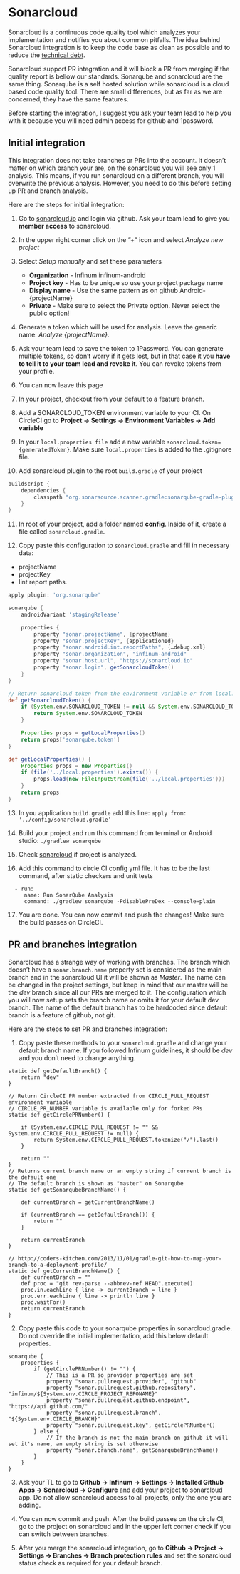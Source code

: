 # Sonarcloud

Sonarcloud is a continuous code quality tool which analyzes your implementation and notifies you about common pitfalls. The idea behind Sonarcloud integration is to keep the code base as clean as possible and to reduce the [technical debt](https://infinum.co/the-capsized-eight/is-your-business-sinking-into-technical-debt).

Sonarcloud support PR integration and it will block a PR from merging if the quality report is bellow our standards. Sonarqube and sonarcloud are the same thing. Sonarqube is a self hosted solution while sonarcloud is a cloud based code quality tool. There are small differences, but as far as we are concerned, they have the same features.

Before starting the integration, I suggest you ask your team lead to help you with it because you will need admin access for github and 1password.

## Initial integration

This integration does not take branches or PRs into the account. It doesn’t matter on which branch your are, on the sonarcloud you will see only 1 analysis. This means, if you run sonarcloud on a different branch, you will overwrite the previous analysis. However, you need to do this before setting up PR and branch analysis.

Here are the steps for initial integration:

1. Go to [sonarcloud.io](https://sonarcloud.io/) and login via github. Ask your team lead to give you **member access** to sonarcloud.

2. In the upper right corner click on the ”+” icon and select *Analyze new project*

3. Select *Setup manually* and set these parameters

	* **Organization** - Infinum infinum-android
	* **Project key** - Has to be unique so use your project package name
	* **Display name** - Use the same pattern as on github Android-{projectName}
	* **Private** - Make sure to select the Private option. Never select the public option!

4. Generate a token which will be used for analysis. Leave the generic name: *Analyze {projectName}*. 

5. Ask your team lead to save the token to 1Password. You can generate multiple tokens, so don’t worry if it gets lost, but in that case it you **have to tell it to your team lead and revoke it**. You can revoke tokens from your profile. 

6. You can now leave this page

7. In your project, checkout from your default to a feature branch.

8. Add a SONARCLOUD_TOKEN environment variable to your CI. On CircleCI go to **Project -> Settings -> Environment Variables -> Add variable**

9. In your `local.properties file` add a new variable `sonarcloud.token={generatedToken}`. Make sure `local.properties` is added to the .gitignore file.

10. Add sonarcloud plugin to the root `build.gradle` of your project

```groovy
buildscript {
    dependencies {
        classpath "org.sonarsource.scanner.gradle:sonarqube-gradle-plugin:{sonarCloudLatestVersion}"
    }
}
```

11. In root of your project, add a folder named **config**. Inside of it, create a file called `sonarcloud.gradle`.

12. Copy paste this configuration to `sonarcloud.gradle` and fill in necessary data: 
* projectName 
* projectKey 
* lint report paths.

```groovy
apply plugin: 'org.sonarqube'

sonarqube {
    androidVariant 'stagingRelease’

    properties {
        property "sonar.projectName", {projectName}
        property "sonar.projectKey", {applicationId}
        property "sonar.androidLint.reportPaths", {…debug.xml}
        property "sonar.organization", "infinum-android"
        property "sonar.host.url", "https://sonarcloud.io"
        property "sonar.login", getSonarcloudToken()
    }
}

// Return sonarcloud token from the environment variable or from local.properties file
def getSonarcloudToken() {
    if (System.env.SONARCLOUD_TOKEN != null && System.env.SONARCLOUD_TOKEN != "") {
        return System.env.SONARCLOUD_TOKEN
    }

    Properties props = getLocalProperties()
    return props['sonarqube.token']
}

def getLocalProperties() {
    Properties props = new Properties()
    if (file('../local.properties').exists()) {
        props.load(new FileInputStream(file('../local.properties')))
    }
    return props
}
```

13. In you application `build.gradle` add this line:
`apply from: '../config/sonarcloud.gradle’`

14. Build your project and run this command from terminal or Android studio:
`./gradlew sonarqube`

15. Check [sonarcloud](https://sonarcloud.io/organizations/infinum-android/projects) if project is analyzed. 

16. Add this command to circle CI config yml file. It has to be the last command, after static checkers and unit tests

```
  - run:
     name: Run SonarQube Analysis
     command: ./gradlew sonarqube -PdisablePreDex --console=plain
```

17. You are done. You can now commit and push the changes! Make sure the build passes on CircleCI.

## PR and branches integration

Sonarcloud has a strange way of working with branches. The branch which doesn’t have a `sonar.branch.name` property set is considered as the main branch and in the sonarcloud UI it will be shown as *Master*. The name can be changed in the project settings, but keep in mind that our master will be the *dev* branch since all our PRs are merged to it. The configuration which you will now setup sets the branch name or omits it for your default dev branch. The name of the default branch has to be hardcoded since default branch is a feature of github, not git.

Here are the steps to set PR and branches integration:

1. Copy paste these methods to your `sonarcloud.gradle` and change your default branch name. If you followed Infinum guidelines, it should be *dev* and you don’t need to change anything.

```
static def getDefaultBranch() {
    return "dev"
}

// Return CircleCI PR number extracted from CIRCLE_PULL_REQUEST environment variable
// CIRCLE_PR_NUMBER variable is available only for forked PRs
static def getCirclePRNumber() {

    if (System.env.CIRCLE_PULL_REQUEST != "" && System.env.CIRCLE_PULL_REQUEST != null) {
        return System.env.CIRCLE_PULL_REQUEST.tokenize("/").last()
    }

    return ""
}
// Returns current branch name or an empty string if current branch is the default one
// The default branch is shown as "master" on Sonarqube
static def getSonarqubeBranchName() {

    def currentBranch = getCurrentBranchName()

    if (currentBranch == getDefaultBranch()) {
        return ""
    }

    return currentBranch
}

// http://coders-kitchen.com/2013/11/01/gradle-git-how-to-map-your-branch-to-a-deployment-profile/
static def getCurrentBranchName() {
    def currentBranch = ""
    def proc = "git rev-parse --abbrev-ref HEAD".execute()
    proc.in.eachLine { line -> currentBranch = line }
    proc.err.eachLine { line -> println line }
    proc.waitFor()
    return currentBranch
}
```

2. Copy paste this code to your sonarqube properties in sonarcloud.gradle. Do not override the initial implementation, add this below default properties.

```
sonarqube {
    properties {
        if (getCirclePRNumber() != "") {
            // This is a PR so provider properties are set
            property "sonar.pullrequest.provider", "github"
            property "sonar.pullrequest.github.repository", "infinum/${System.env.CIRCLE_PROJECT_REPONAME}"
            property "sonar.pullrequest.github.endpoint", "https://api.github.com/"
            property "sonar.pullrequest.branch", "${System.env.CIRCLE_BRANCH}"
            property "sonar.pullrequest.key", getCirclePRNumber()
        } else {
            // If the branch is not the main branch on github it will set it's name, an empty string is set otherwise
            property "sonar.branch.name", getSonarqubeBranchName()
        }
    }
}
```

3. Ask your TL to go to **Github -> Infinum -> Settings -> Installed Github Apps -> Sonarcloud -> Configure** and add your project to sonarcloud app. Do not allow sonarcloud access to all projects, only the one you are adding.   

4. You can now commit and push. After the build passes on the circle CI, go to the project on sonarcloud and in the upper left corner check if you can switch between branches.

5. After you merge the sonarcloud integration, go to **Github -> Project -> Settings -> Branches -> Branch protection rules** and set the sonarcloud status check as required for your default branch. 
